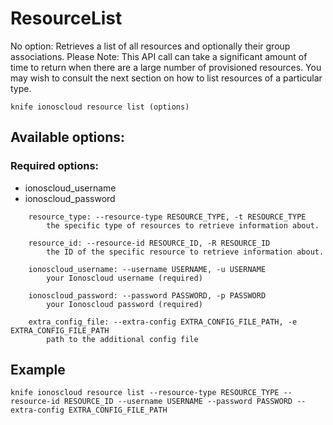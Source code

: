 # ResourceList

No option: Retrieves a list of all resources and optionally their group associations. Please Note: This API call can take a significant amount of time to return when there are a large number of provisioned resources. You may wish to consult the next section on how to list resources of a particular type.



```text
knife ionoscloud resource list (options)
```

## Available options:

### Required options:

* ionoscloud\_username
* ionoscloud\_password

```text
    resource_type: --resource-type RESOURCE_TYPE, -t RESOURCE_TYPE
        the specific type of resources to retrieve information about.

    resource_id: --resource-id RESOURCE_ID, -R RESOURCE_ID
        the ID of the specific resource to retrieve information about.

    ionoscloud_username: --username USERNAME, -u USERNAME
        your Ionoscloud username (required)

    ionoscloud_password: --password PASSWORD, -p PASSWORD
        your Ionoscloud password (required)

    extra_config_file: --extra-config EXTRA_CONFIG_FILE_PATH, -e EXTRA_CONFIG_FILE_PATH
        path to the additional config file

```
## Example

```text
knife ionoscloud resource list --resource-type RESOURCE_TYPE --resource-id RESOURCE_ID --username USERNAME --password PASSWORD --extra-config EXTRA_CONFIG_FILE_PATH
```
